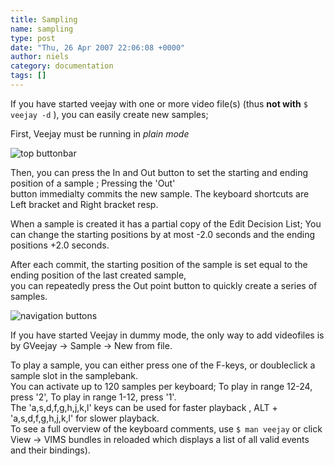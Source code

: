 ```yaml
---
title: Sampling
name: sampling
type: post
date: "Thu, 26 Apr 2007 22:06:08 +0000"
author: niels
category: documentation
tags: []
---
```

If you have started veejay with one or more video file(s) (thus **not with** `$ veejay -d` ), you can easily create new samples;  

First, Veejay must be running in *plain mode*  

![top buttonbar](/galleries/screenshots/reloaded_bar1.png)  


Then, you can press the In and Out button to set the starting and ending position of a sample ; Pressing the 'Out'  
button immedialty commits the new sample. The keyboard shortcuts are Left bracket and Right bracket resp.  

When a sample is created it has a partial copy of the Edit Decision List; You can change the starting positions by at most -2.0 seconds and the ending positions +2.0 seconds.  

After each commit, the starting position of the sample is set equal to the ending position of the last created sample,  
you can repeatedly press the Out point button to quickly create a series of samples.  

![navigation buttons](/galleries/screenshots/reloaded_nav1.png)  

If you have started Veejay in dummy mode, the only way to add videofiles is by GVeejay -> Sample -> New from file.  

To play a sample, you can either press one of the F-keys, or doubleclick a sample slot in the samplebank.  
You can activate up to 120 samples per keyboard; To play in range 12-24, press '2', To play in range 1-12, press '1'.  
The 'a,s,d,f,g,h,j,k,l' keys can be used for faster playback , ALT + 'a,s,d,f,g,h,j,k,l' for slower playback.  
To see a full overview of the keyboard comments, use `$ man veejay` or click View -> VIMS bundles in reloaded which displays a list of all valid events and their bindings).
